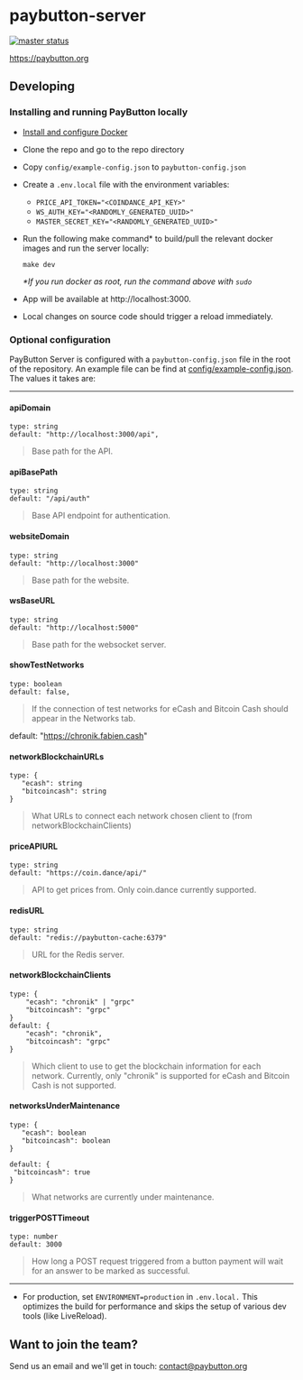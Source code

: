 # paybutton-server
[![master status](https://github.com/paybutton/paybutton-server/actions/workflows/on-push-master.yml/badge.svg)](https://github.com/paybutton/paybutton-server/actions/workflows/on-push-master.yml)

https://paybutton.org

## Developing
### Installing and running PayButton locally
- [Install and configure Docker](https://docs.docker.com/get-docker/)
- Clone the repo and go to the repo directory
- Copy `config/example-config.json` to `paybutton-config.json`
- Create a `.env.local` file with the environment variables:
  + `PRICE_API_TOKEN="<COINDANCE_API_KEY>"`
  + `WS_AUTH_KEY="<RANDOMLY_GENERATED_UUID>"`
  + `MASTER_SECRET_KEY="<RANDOMLY_GENERATED_UUID>"`

- Run the following make command* to build/pull the relevant docker images and run the server locally:


    ```
    make dev
    ```
	_*If you run docker as root, run the command above with `sudo`_

- App will be available at http://localhost:3000.
- Local changes on source code should trigger a reload immediately.


### Optional configuration

PayButton Server is configured with a `paybutton-config.json` file in the root of the repository. An example file can be find at [config/example-config.json](https://github.com/PayButton/paybutton-server/blob/master/config/example-config.json). The values it takes are:

---

#### **apiDomain**
```
type: string
default: "http://localhost:3000/api",
```
> Base path for the API.


#### apiBasePath
```
type: string
default: "/api/auth"
```
> Base API endpoint for authentication.


#### websiteDomain
```
type: string
default: "http://localhost:3000"
```
> Base path for the website.


#### wsBaseURL
```
type: string
default: "http://localhost:5000"
```
> Base path for the websocket server.


#### showTestNetworks
```
type: boolean
default: false,
```
> If the connection of test networks for eCash and Bitcoin Cash should appear in the Networks tab.


default: "https://chronik.fabien.cash"
#### networkBlockchainURLs
```
type: {
   "ecash": string
   "bitcoincash": string
}

```
> What URLs to connect each network chosen client to (from networkBlockchainClients)


#### priceAPIURL
```
type: string
default: "https://coin.dance/api/"
```
> API to get prices from. Only coin.dance currently supported.

#### redisURL
```
type: string
default: "redis://paybutton-cache:6379"
```
> URL for the Redis server.


#### networkBlockchainClients
```
type: {
    "ecash": "chronik" | "grpc"
    "bitcoincash": "grpc"
}
default: {
    "ecash": "chronik",
    "bitcoincash": "grpc"
}
```
> Which client to use to get the blockchain information for each network. Currently, only "chronik" is supported for eCash 
and Bitcoin Cash is not supported.


#### networksUnderMaintenance
```
type: {
   "ecash": boolean
   "bitcoincash": boolean
}

default: {
 "bitcoincash": true
}
```
> What networks are currently under maintenance.


#### triggerPOSTTimeout
```
type: number
default: 3000
```
> How long a POST request triggered from a button payment will wait for an answer to be marked as successful.


---

- For production, set `ENVIRONMENT=production` in `.env.local.` This optimizes the build for performance and skips the setup of various dev tools (like LiveReload).
<!--
- Enable _social login_ by filling up `.env` or `.env.local` file with your social provider credentials. You can get testing credentials and more detailed instructions [here](https://supertokens.com/docs/thirdpartyemailpassword/quick-setup/backend#2-initialise-supertokens).
-->

## Want to join the team?

Send us an email and we'll get in touch: contact@paybutton.org


